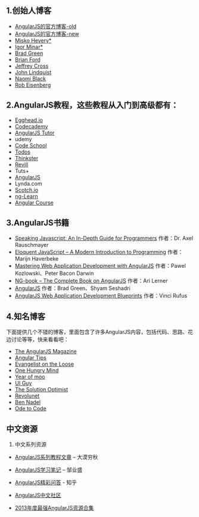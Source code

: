 ## 1.创始人博客

- [AngularJS的官方博客-old](https://blog.angularjs.org/)
- [AngularJS的官方博客-new](https://blog.angular.io/)
- [Misko Hevery*](https://github.com/mhevery)
- [Igor Minar*](https://github.com/IgorMinar)
- [Brad Green](https://github.com/bradlygreen)
- [Brian Ford](http://briantford.com/blog/)
- [Jeffrey Cross](https://github.com/jeffbcross)
- [John Lindquist](https://github.com/johnlindquist/)
- [Naomi Black](https://github.com/naomiblack)
- [Rob Eisenberg](https://github.com/EisenbergEffect)

## 2.AngularJS教程，这些教程从入门到高级都有：

- [Egghead.io](https://egghead.io/)
- [Codecademy](http://www.codecademy.com/)
- [AngularJS Tutor](http://www.angularjstutor.com/coursedes)
- udemy
- [Code School](http://campus.codeschool.com/courses/shaping-up-with-angular-js/intro)
- [Todos](http://todomvc.com/architecture-examples/angularjs/#/) 
- [Thinkster](http://www.thinkster.io/)
- [Revill](http://www.revillweb.com/tutorials/angularjs-in-30-minutes-angularjs-tutorial/)
- Tuts+ 
- [AngularJS](http://docs.angularjs.org/tutorial) 
- Lynda.com
- [Scotch.io](http://scotch.io/)
- [ng-Learn](http://ng-learn.org/tags/workshop.html)
- [Angular Course](http://www.angularcourse.com/#/)

## 3.AngularJS书籍

- [Speaking Javascript: An In-Depth Guide for Programmers](http://www.amazon.com/Speaking-JavaScript-Axel-Rauschmayer/dp/1449365035/ref=sr_1_1?ie=UTF8&qid=1409132290&sr=8-1&keywords=speaking+javascript) 作者：Dr. Axel Rauschmayer
- [Eloquent JavaScript – A Modern Introduction to Programming](http://www.amazon.com/Eloquent-JavaScript-Modern-Introduction-Programming/dp/1593275846/ref=sr_1_2?ie=UTF8&qid=1409132310&sr=8-2&keywords=Eloquent+JavaScript) 作者：Marijn Haverbeke
- [Mastering Web Application Development with AngularJS](http://www.amazon.com/Mastering-Web-Application-Development-AngularJS/dp/1782161821/ref=sr_1_4?ie=UTF8&qid=1409132209&sr=8-4&keywords=angularjs) 作者：Pawel Kozlowski、Peter Bacon Darwin
- [NG-book – The Complete Book on AngularJS](http://www.amazon.com/ng-book-The-Complete-Book-AngularJS/dp/099134460X/ref=sr_1_8?ie=UTF8&qid=1409132209&sr=8-8&keywords=angularjs) 作者：Ari Lerner
- [AngularJS](http://www.amazon.com/AngularJS-Brad-Green/dp/1449344852/ref=sr_1_3?ie=UTF8&qid=1409132209&sr=8-3&keywords=angularjs) 作者：Brad Green、Shyam Seshadri
- [AngularJS Web Application Development Blueprints](http://www.amazon.com/AngularJS-Web-application-development-Blueprints/dp/1783285613/ref=sr_1_16?ie=UTF8&qid=1409132334&sr=8-16&keywords=angularjs) 作者：Vinci Rufus

## 4.知名博客

下面提供几个不错的博客，里面包含了许多AngularJS内容，包括代码、思路、花边讨论等等，快来看看吧：

- [The AngularJS Magazine](https://flipboard.com/section/the-angularjs-magazine-bbIMWS)
- [Angular Tips](http://angular-tips.com/blog/)
- [Evangelist on the Loose](http://www.johnpapa.net/)
- [One Hungry Mind](http://www.yearofmoo.com/)
- [Year of moo](http://www.yearofmoo.com/)
- [UI Guy](http://christianlilley.wordpress.com/)
- [The Solution Optimist](http://solutionoptimist.com/author/admin/)
- [Revolunet](http://blog.revolunet.com/)
- [Ben Nadel](http://www.bennadel.com/)
- [Ode to Code](http://odetocode.com/)

## 中文资源

1.  中文系列资源

- [AngularJS系列教程文章](http://damoqiongqiu.iteye.com/category/282002) – 大漠穷秋
- [AngularJS学习笔记](http://zouyesheng.com/angular.html) – 邹业盛
- [AngularJS精彩问答](http://www.zhihu.com/topic/19837063) - 知乎
- [AngularJS中文社区](http://www.iphone3d.cn/)

- [2013年度最强AngularJS资源合集](https://www.csdn.net/article/2014-01-03/2818005-AngularJS-Google-resource)
